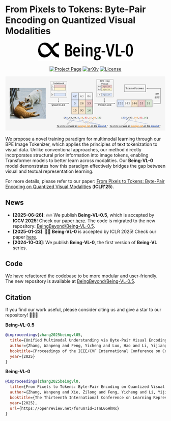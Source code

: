 # From Pixels to Tokens: Byte-Pair Encoding on Quantized Visual Modalities

<p align="center">
    <img src="docs/images/beingvl0.png" width="300"/>
<p>

<div align="center">

[![Project Page](https://img.shields.io/badge/Website-Being--VL-green)](https://beingbeyond.github.io/Being-VL-0.5)
[![arXiv](https://img.shields.io/badge/arXiv-2410.02155-b31b1b.svg)](https://arxiv.org/abs/2410.02155)
[![License](https://img.shields.io/badge/License-MIT-blue.svg)](./LICENSE)

</div>

<p align="center">
    <img src="docs/images/being-vl-0-intro.png" width="600"/>
<p>

We propose a novel training paradigm for multimodal learning through our BPE Image Tokenizer, which applies the principles of text tokenization to visual data. Unlike conventional approaches, our method directly incorporates structural prior information into image tokens, enabling Transformer models to better learn across modalities. Our **Being-VL-0** model demonstrates how this paradigm effectively bridges the gap between visual and textual representation learning.

For more details, please refer to our paper: [From Pixels to Tokens: Byte-Pair Encoding on Quantized Visual Modalities](https://openreview.net/pdf?id=3TnLGGHhNx) (**ICLR'25**).

## News

- **[2025-06-26]**: 🔥🔥 We publish **Being-VL-0.5**, which is accepted by **ICCV 2025**! Check our paper [here](https://arxiv.org/abs/2506.23639). The code is migrated to the new repository: [BeingBeyond/Being-VL-0.5](https://github.com/BeingBeyond/Being-VL-0.5).
- **[2025-01-23]**: 🎉🎉 **Being-VL-0** is accepted by ICLR 2025! Check our paper [here](https://openreview.net/pdf?id=3TnLGGHhNx).
- **[2024-10-03]**: We publish **Being-VL-0**, the first version of **Being-VL** series.

## Code

We have refactored the codebase to be more modular and user-friendly. The new repository is available at [BeingBeyond/Being-VL-0.5](https://github.com/BeingBeyond/Being-VL-0.5).

## Citation

If you find our work useful, please consider citing us and give a star to our repository! 🌟🌟🌟

**Being-VL-0.5**

```bibtex
@inproceedings{zhang2025beingvl05,
  title={Unified Multimodal Understanding via Byte-Pair Visual Encoding},
  author={Zhang, Wanpeng and Feng, Yicheng and Luo, Hao and Li, Yijiang and Yue, Zihao and Zheng, Sipeng and Lu, Zongqing},
  booktitle={Proceedings of the IEEE/CVF International Conference on Computer Vision},
  year={2025}
}
```

**Being-VL-0**

```bibtex
@inproceedings{zhang2025beingvl0,
  title={From Pixels to Tokens: Byte-Pair Encoding on Quantized Visual Modalities},
  author={Zhang, Wanpeng and Xie, Zilong and Feng, Yicheng and Li, Yijiang and Xing, Xingrun and Zheng, Sipeng and Lu, Zongqing},
  booktitle={The Thirteenth International Conference on Learning Representations},
  year={2025},
  url={https://openreview.net/forum?id=3TnLGGHhNx}
}
```